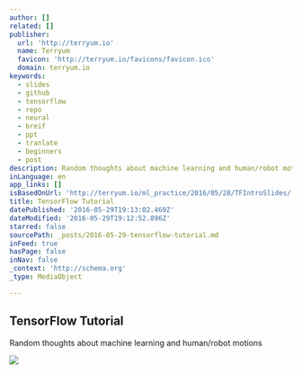 ```yaml
---
author: []
related: []
publisher:
  url: 'http://terryum.io'
  name: Terryum
  favicon: 'http://terryum.io/favicons/favicon.ico'
  domain: terryum.io
keywords:
  - slides
  - github
  - tensorflow
  - repo
  - neural
  - breif
  - ppt
  - tranlate
  - beginners
  - post
description: Random thoughts about machine learning and human/robot motions
inLanguage: en
app_links: []
isBasedOnUrl: 'http://terryum.io/ml_practice/2016/05/28/TFIntroSlides/'
title: TensorFlow Tutorial
datePublished: '2016-05-29T19:13:02.469Z'
dateModified: '2016-05-29T19:12:52.896Z'
starred: false
sourcePath: _posts/2016-05-29-tensorflow-tutorial.md
inFeed: true
hasPage: false
inNav: false
_context: 'http://schema.org'
_type: MediaObject

---
```

<article style=""><h1>TensorFlow Tutorial</h1><p>Random thoughts about machine learning and human/robot motions</p><img src="https://s3.amazonaws.com/www.terryum.io/images/TF_Tutorial_Slides.png" /></article>